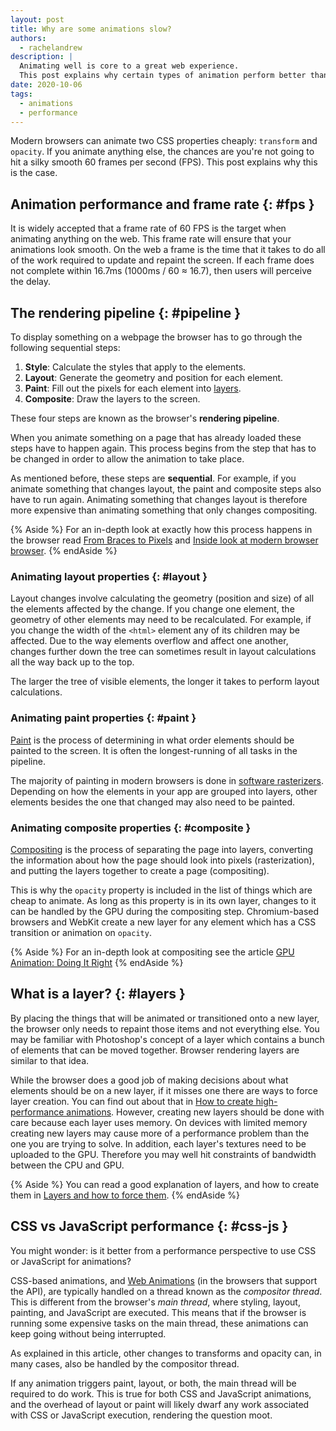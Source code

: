```yaml
---
layout: post
title: Why are some animations slow?
authors:
  - rachelandrew
description: |
  Animating well is core to a great web experience.
  This post explains why certain types of animation perform better than others.
date: 2020-10-06
tags:
  - animations
  - performance
---
```


Modern browsers can animate two CSS properties cheaply: `transform` and `opacity`.
If you animate anything else,
the chances are you're not going to hit a silky smooth 60 frames per second (FPS).
This post explains why this is the case.

## Animation performance and frame rate {: #fps }

It is widely accepted that a frame rate of 60 FPS is the target when animating anything on the web.
This frame rate will ensure that your animations look smooth.
On the web a frame is the time that it takes to do all of the work required to update and repaint the screen.
If each frame does not complete within 16.7ms (1000ms / 60 ≈ 16.7),
then users will perceive the delay.

## The rendering pipeline {: #pipeline }

To display something on a webpage the browser has to go through the following sequential steps:

1. **Style**: Calculate the styles that apply to the elements.
2. **Layout**: Generate the geometry and position for each element.
3. **Paint**: Fill out the pixels for each element into [layers](#layers).
4. **Composite**: Draw the layers to the screen.

These four steps are known as the browser's **rendering pipeline**.

When you animate something on a page that has already loaded
these steps have to happen again.
This process begins from the step that has to be changed in order to allow the animation to take place.

As mentioned before, these steps are **sequential**.
For example, if you animate something that changes layout, the paint and composite
steps also have to run again. Animating something that changes layout
is therefore more expensive than animating something that only changes compositing.

{% Aside %}
For an in-depth look at exactly how this process happens in the browser
read [From Braces to Pixels](https://alistapart.com/article/braces-to-pixels/) and
[Inside look at modern browser browser](https://developers.google.com/web/updates/2018/09/inside-browser-part3).
{% endAside %}

### Animating layout properties {: #layout }

Layout changes involve calculating the geometry (position and size) of all the elements affected by the change.
If you change one element,
the geometry of other elements may need to be recalculated.
For example, if you change the width of the `<html>` element any of its children may be affected.
Due to the way elements overflow and affect one another,
changes further down the tree can sometimes result in layout calculations all the way back up to the top.

The larger the tree of visible elements,
the longer it takes to perform layout calculations.

### Animating paint properties {: #paint }

[Paint](https://developers.google.com/web/updates/2018/09/inside-browser-part3#paint)
is the process of determining in what order elements should be painted to the screen.
It is often the longest-running of all tasks in the pipeline.

The majority of painting in modern browsers is done in
[software rasterizers](https://software.intel.com/content/www/us/en/develop/articles/software-vs-gpu-rasterization-in-chromium.html).
Depending on how the elements in your app are grouped into layers,
other elements besides the one that changed may also need to be painted.

### Animating composite properties {: #composite }

[Compositing](https://developers.google.com/web/updates/2018/09/inside-browser-part3#what_is_compositing)
is the process of separating the page into layers, converting the information about how the page should look
into pixels (rasterization), and putting the layers together to create a page (compositing).

This is why the `opacity` property is included in the list of things which are cheap to animate.
As long as this property is in its own layer, changes to it can be handled by the GPU during the compositing step.
Chromium-based browsers and WebKit create a new layer for any element which has a CSS transition or animation on `opacity`.

{% Aside %}
For an in-depth look at compositing see the article
[GPU Animation: Doing It Right](https://www.smashingmagazine.com/2016/12/gpu-animation-doing-it-right/)
{% endAside %}

## What is a layer? {: #layers }

By placing the things that will be animated or transitioned onto a new layer,
the browser only needs to repaint those items and not everything else.
You may be familiar with Photoshop's concept of a layer which contains a bunch of elements that can be moved together.
Browser rendering layers are similar to that idea.

While the browser does a good job of making decisions about what elements should be on a new layer,
if it misses one there are ways to force layer creation.
You can find out about that in [How to create high-performance animations](/animations-guide).
However, creating new layers should be done with care because each layer uses memory.
On devices with limited memory creating new layers may cause more of a performance problem than the one you are trying to solve.
In addition, each layer's textures need to be uploaded to the GPU.
Therefore you may well hit constraints of bandwidth between the CPU and GPU.

{% Aside %}
You can read a good explanation of layers, and how to create them in
[Layers and how to force them](https://dassur.ma/things/forcing-layers/).
{% endAside %}

## CSS vs JavaScript performance {: #css-js }

You might wonder: is it better from a performance perspective to use CSS or JavaScript for animations?

CSS-based animations, and [Web Animations](/web-animations/) (in the browsers that support the API),
are typically handled on a thread known as the *compositor thread*.
This is different from the browser's *main thread*, where styling, layout, painting, and JavaScript are executed.
This means that if the browser is running some expensive tasks on the main thread,
these animations can keep going without being interrupted.

As explained in this article,
other changes to transforms and opacity can, in many cases, also be handled by the compositor thread.

If any animation triggers paint, layout, or both,
the main thread will be required to do work.
This is true for both CSS and JavaScript animations,
and the overhead of layout or paint will likely dwarf any work associated with CSS or JavaScript execution,
rendering the question moot.
